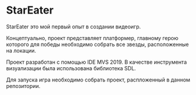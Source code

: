 # StarEater
<p>StarEater это мой первый опыт в создании видеоигр.
<p>Концептуально, проект представляет  платформер, главному герою которого для победы необходимо собрать все звезды, расположенные на локации.</p>
<p>Проект разработан  с помощью IDE MVS 2019. В качестве инструмента визуализации была использована библиотека SDL.</p>
<p>Для запуска игра необходимо собрать проект, распложенный в данном репозитории.</p>

